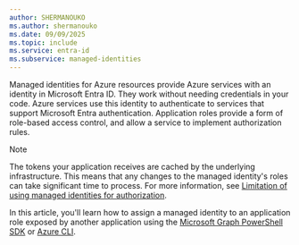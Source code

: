 ```yaml
---
author: SHERMANOUKO
ms.author: shermanouko
ms.date: 09/09/2025
ms.topic: include
ms.service: entra-id
ms.subservice: managed-identities
---
```


Managed identities for Azure resources provide Azure services with an identity in Microsoft Entra ID. They work without needing credentials in your code. Azure services use this identity to authenticate to services that support Microsoft Entra authentication. Application roles provide a form of role-based access control, and allow a service to implement authorization rules.

> [!NOTE]
> The tokens your application receives are cached by the underlying infrastructure. This means that any changes to the managed identity's roles can take significant time to process. For more information, see [Limitation of using managed identities for authorization](../managed-identity-best-practice-recommendations.md#limitation-of-using-managed-identities-for-authorization).

In this article, you'll learn how to assign a managed identity to an application role exposed by another application using the [Microsoft Graph PowerShell SDK](/powershell/microsoftgraph/overview) or [Azure CLI](/cli/azure/what-is-azure-cli).

